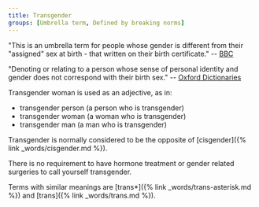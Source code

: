 ```yaml
---
title: Transgender
groups: [Umbrella term, Defined by breaking norms]
---
```


"This is an umbrella term for people whose gender is different from their "assigned" sex at birth - that written on their birth certificate." -- [BBC](http://www.bbc.co.uk/news/magazine-32979297)

"Denoting or relating to a person whose sense of personal identity and gender does not correspond with their birth sex." -- [Oxford Dictionaries](https://en.oxforddictionaries.com/definition/transgender)

Transgender woman is used as an adjective, as in:

- transgender person (a person who is transgender)
- transgender woman (a woman who is transgender)
- transgender man (a man who is transgender)

Transgender is normally considered to be the opposite of [cisgender]({% link _words/cisgender.md %}).

There is no requirement to have hormone treatment or gender related surgeries to call yourself transgender.

Terms with similar meanings are [trans*]({% link _words/trans-asterisk.md %}) and [trans]({% link _words/trans.md %}).